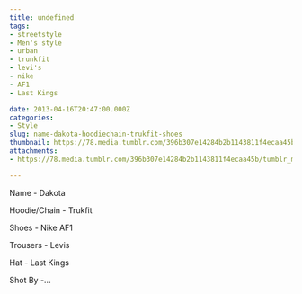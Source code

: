```yaml
---
title: undefined
tags:
- streetstyle
- Men's style
- urban
- trunkfit
- levi's
- nike
- AF1
- Last Kings

date: 2013-04-16T20:47:00.000Z
categories:
- Style
slug: name-dakota-hoodiechain-trukfit-shoes
thumbnail: https://78.media.tumblr.com/396b307e14284b2b1143811f4ecaa45b/tumblr_mld8evS3wO1rhrm24o1_540.jpg
attachments:
- https://78.media.tumblr.com/396b307e14284b2b1143811f4ecaa45b/tumblr_mld8evS3wO1rhrm24o1_1280.jpg

---
```


Name - Dakota 

  Hoodie/Chain - Trukfit 

  Shoes - Nike AF1 

  Trousers - Levis 

  Hat - Last Kings 

  Shot By -...
